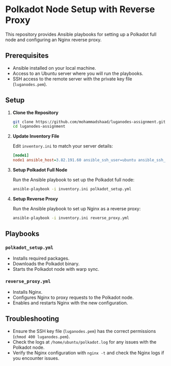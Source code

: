 # Polkadot Node Setup with Reverse Proxy

This repository provides Ansible playbooks for setting up a Polkadot full node and configuring an Nginx reverse proxy.

## Prerequisites

- Ansible installed on your local machine.
- Access to an Ubuntu server where you will run the playbooks.
- SSH access to the remote server with the private key file (`luganodes.pem`).

## Setup

1. **Clone the Repository**

   ```bash
   git clone https://github.com/mohammadshaad/luganodes-assignment.git
   cd luganodes-assignment
   ```

2. **Update Inventory File**

   Edit `inventory.ini` to match your server details:

   ```ini
   [node1]
   node1 ansible_host=3.82.191.60 ansible_ssh_user=ubuntu ansible_ssh_private_key_file=luganodes.pem
   ```

3. **Setup Polkadot Full Node**

   Run the Ansible playbook to set up the Polkadot full node:

   ```bash
   ansible-playbook -i inventory.ini polkadot_setup.yml
   ```

4. **Setup Reverse Proxy**

   Run the Ansible playbook to set up Nginx as a reverse proxy:

   ```bash
   ansible-playbook -i inventory.ini reverse_proxy.yml
   ```

## Playbooks

### `polkadot_setup.yml`

- Installs required packages.
- Downloads the Polkadot binary.
- Starts the Polkadot node with warp sync.

### `reverse_proxy.yml`

- Installs Nginx.
- Configures Nginx to proxy requests to the Polkadot node.
- Enables and restarts Nginx with the new configuration.

## Troubleshooting

- Ensure the SSH key file (`luganodes.pem`) has the correct permissions (`chmod 400 luganodes.pem`).
- Check the logs at `/home/ubuntu/polkadot.log` for any issues with the Polkadot node.
- Verify the Nginx configuration with `nginx -t` and check the Nginx logs if you encounter issues.
